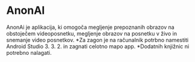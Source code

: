 # AnonAI
AnonAi je aplikacija, ki omogoča megljenje prepoznanih obrazov na obstoječem videoposnetku, megljenje obrazov na posnetku v živo in snemanje video posnetkov.
*Za zagon je na računalnik potrbno namestiti Android Studio 3. 3. 2. in zagnati celotno mapo app.
*Dodatnih knjižnic ni potrebno nalagati.